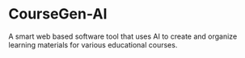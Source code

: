 # CourseGen-AI
A smart web based software tool that uses AI to create and organize learning materials for various educational courses.
